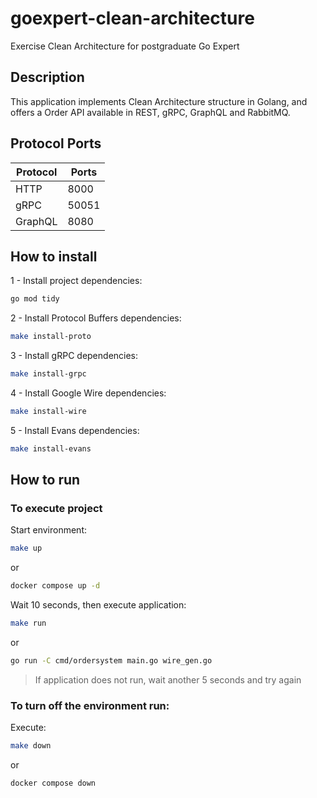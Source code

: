 # goexpert-clean-architecture
Exercise Clean Architecture for postgraduate Go Expert

## Description

This application implements Clean Architecture structure in Golang, and offers a Order API available in REST, gRPC, GraphQL and RabbitMQ.

## Protocol Ports

| Protocol | Ports |
|----------|-------|
|   HTTP   |  8000 |
|   gRPC   | 50051 |
|  GraphQL |  8080 |

## How to install

1 - Install project dependencies:
```bash
go mod tidy
```

2 - Install Protocol Buffers dependencies:
```bash
make install-proto
```

3 - Install gRPC dependencies:
```bash
make install-grpc
```

4 - Install Google Wire dependencies:
```bash
make install-wire
```

5 - Install Evans dependencies:
```bash
make install-evans
```

## How to run

### To execute project

Start environment:
```bash
make up
```
or
```bash
docker compose up -d
```

Wait 10 seconds, then execute application:
```bash
make run
```
or
```bash
go run -C cmd/ordersystem main.go wire_gen.go
```
> If application does not run, wait another 5 seconds and try again

### To turn off the environment run:
Execute:
```bash
make down
```
or
```
docker compose down
```
